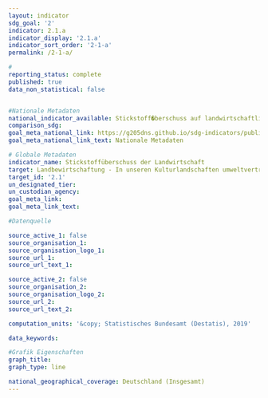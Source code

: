 ```yaml
---
layout: indicator                       
sdg_goal: '2'                       
indicator: 2.1.a                       
indicator_display: '2.1.a'                       
indicator_sort_order: '2-1-a'                       
permalink: /2-1-a/                       

#                       
reporting_status: complete                       
published: true                       
data_non_statistical: false                       


#Nationale Metadaten                       
national_indicator_available: Stickstoff�berschuss auf landwirtschaftlich genutzen Fl�chen                       
comparison_sdg:                       
goal_meta_national_link: https://g205dns.github.io/sdg-indicators/public/MetaDe/2.1.a.pdf
goal_meta_national_link_text: Nationale Metadaten                       

# Globale Metadaten                       
indicator_name: Stickstoffüberschuss der Landwirtschaft                       
target: Landbewirtschaftung - In unseren Kulturlandschaften umweltverträglich produzieren                       
target_id: '2.1'                       
un_designated_tier:                        
un_custodian_agency:                        
goal_meta_link:                        
goal_meta_link_text:                        

#Datenquelle                       

source_active_1: false                       
source_organisation_1:                        
source_organisation_logo_1:                        
source_url_1:                        
source_url_text_1:                        

source_active_2: false                       
source_organisation_2:                        
source_organisation_logo_2:                        
source_url_2:                        
source_url_text_2:                        

computation_units: '&copy; Statistisches Bundesamt (Destatis), 2019'                       

data_keywords:                        

#Grafik Eigenschaften                       
graph_title:                        
graph_type: line                       

national_geographical_coverage: Deutschland (Insgesamt)
---
```

